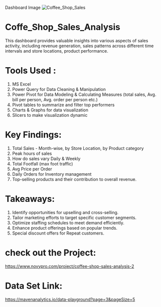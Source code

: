 Dashboard Image
![Coffee_Shop_Sales](https://github.com/arunsingh8/Coffe_Shop_Sales_Analysis/assets/112901373/1582fa98-03d7-4bbc-bfb8-25dc6edeab26)

# Coffe_Shop_Sales_Analysis
This dashboard provides valuable insights into various aspects of sales activity, including revenue generation, sales patterns across different time intervals and store locations, product performance. 

# Tools Used :
1. MS Excel
2. Power Query for Data Cleaning & Manipulation
3. Power Pivot for Data Modeling & Calculating Measures (total sales, Avg. bill per person, Avg. order per person etc.)
4. Pivot tables to summarize and filter top performers
5. Charts & Graphs for data visualization
6. Slicers to make visualization dynamic

# Key Findings:
1. Total Sales - Month-wise, by Store Location, by Product category
2. Peak hours of sales
3. How do sales vary Daily & Weekly
4. Total Footfall (max foot traffic)
5. Avg Price per Order
6. Daily Orders for Inventory management
7. Top-selling products and their contribution to overall revenue.

# Takeaways:
1. Identify opportunities for upselling and cross-selling.
2. Tailor marketing efforts to target specific customer segments.
3. Optimize staffing schedules to meet demand efficiently.
4. Enhance product offerings based on popular trends.
5. Special discount offers for Repeat customers.

# check out the Project:
https://www.novypro.com/project/coffee-shop-sales-analysis-2

# Data Set Link:
https://mavenanalytics.io/data-playground?page=3&pageSize=5
